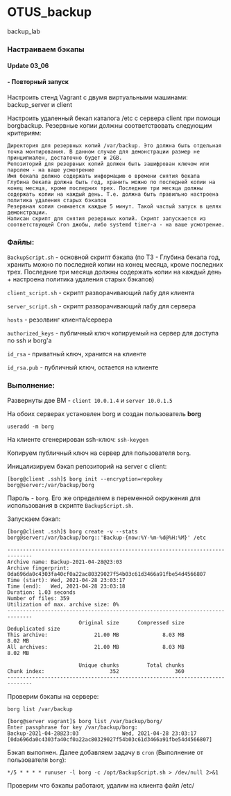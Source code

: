 # OTUS_backup
backup_lab

### Настраиваем бэкапы

#### Update 03_06
#### - Повторный запуск 

Настроить стенд Vagrant с двумя виртуальными машинами: backup_server и client

Настроить удаленный бекап каталога /etc c сервера client при помощи borgbackup. Резервные копии должны соответствовать следующим критериям:

    Директория для резервных копий /var/backup. Это должна быть отдельная точка монтирования. В данном случае для демонстрации размер не принципиален, достаточно будет и 2GB.
    Репозиторий для резервных копий должен быть зашифрован ключом или паролем - на ваше усмотрение
    Имя бекапа должно содержать информацию о времени снятия бекапа
    Глубина бекапа должна быть год, хранить можно по последней копии на конец месяца, кроме последних трех. Последние три месяца должны содержать копии на каждый день. Т.е. должна быть правильно настроена политика удаления старых бэкапов
    Резервная копия снимается каждые 5 минут. Такой частый запуск в целях демонстрации.
    Написан скрипт для снятия резервных копий. Скрипт запускается из соответствующей Cron джобы, либо systemd timer-а - на ваше усмотрение.


### Файлы: 
`BackupScript.sh` - основной скрипт бэкапа (по ТЗ - Глубина бекапа год, хранить можно по последней копии на конец месяца, кроме последних трех. Последние три месяца должны содержать копии на каждый день + настроена политика удаления старых бэкапов)


`client_script.sh` - скрипт разворачивающий лабу для клиента


`server_script.sh` - скрипт разворачивающий лабу для сервера


`hosts` - резолвинг клиента/сервера


`authorized_keys` - публичный ключ копируемый на сервер для доступа по ssh и borg'a


`id_rsa` - приватный ключ, хранится на клиенте 


`id_rsa.pub` - публичный ключ, остается на клиенте


### Выполнение: 
Развернуты две ВМ - `client 10.0.1.4` и `server 10.0.1.5`


На обоих серверах установлен borg и создан пользователь **borg**


`useradd -m borg`

На клиенте сгенерирован ssh-ключ:
`ssh-keygen`

Копируем публичный ключ на сервер для пользователя `borg`.


Иницализируем бэкап репозиторий на server с client:
```
[borg@client .ssh]$ borg init --encryption=repokey borg@server:/var/backup/borg

```

Пароль - `borg`. Его же определяем в переменной окружения для использования в скрипте `BackupScript.sh`.

Запускаем бэкап:
```
[borg@client .ssh]$ borg create -v --stats borg@server:/var/backup/borg::'Backup-{now:%Y-%m-%d@%H:%M}' /etc

------------------------------------------------------------------------------
Archive name: Backup-2021-04-28@23:03
Archive fingerprint: 0da696da0c4303fa40cf0a22ac80329027f54b03c61d3466a91fbe54d4566807
Time (start): Wed, 2021-04-28 23:03:17
Time (end):   Wed, 2021-04-28 23:03:18
Duration: 1.03 seconds
Number of files: 359
Utilization of max. archive size: 0%
------------------------------------------------------------------------------
                       Original size      Compressed size    Deduplicated size
This archive:               21.00 MB              8.03 MB              8.02 MB
All archives:               21.00 MB              8.03 MB              8.02 MB

                       Unique chunks         Total chunks
Chunk index:                     352                  360
------------------------------------------------------------------------------

```

Проверим бэкапы на сервере:
```
borg list /var/backup

[borg@server vagrant]$ borg list /var/backup/borg/
Enter passphrase for key /var/backup/borg: 
Backup-2021-04-28@23:03              Wed, 2021-04-28 23:03:17 [0da696da0c4303fa40cf0a22ac80329027f54b03c61d3466a91fbe54d4566807]
```

Бэкап выполнен. Далее добавляем задачу в `cron` (Выполнение от пользователя `borg`): 
```
*/5 * * * * runuser -l borg -c /opt/BackupScript.sh > /dev/null 2>&1
```

Проверим что бэкапы работают, удалим на клиента файл /etc/
